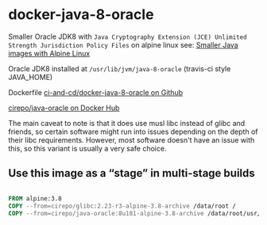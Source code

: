 # docker-java-8-oracle

Smaller Oracle JDK8 with `Java Cryptography Extension (JCE) Unlimited Strength Jurisdiction Policy Files` on alpine linux
see: [Smaller Java images with Alpine Linux](https://developer.atlassian.com/blog/2015/08/minimal-java-docker-containers/)

Oracle JDK8 installed at `/usr/lib/jvm/java-8-oracle` (travis-ci style JAVA_HOME)


Dockerfile [ci-and-cd/docker-java-8-oracle on Github](https://github.com/ci-and-cd/docker-java-8-oracle)

[cirepo/java-oracle on Docker Hub](https://hub.docker.com/r/cirepo/java-oracle/)


The main caveat to note is that it does use musl libc instead of glibc and friends,
so certain software might run into issues depending on the depth of their libc requirements.
However, most software doesn't have an issue with this,
so this variant is usually a very safe choice.


## Use this image as a “stage” in multi-stage builds

```dockerfile

FROM alpine:3.8
COPY --from=cirepo/glibc:2.23-r3-alpine-3.8-archive /data/root /
COPY --from=cirepo/java-oracle:8u181-alpine-3.8-archive /data/root/usr/lib/jvm/java-8-oracle /usr/lib/jvm/java-8-oracle

```
